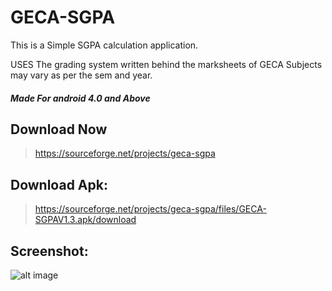 # GECA-SGPA
This is a Simple SGPA calculation application.

USES The grading system written behind the marksheets of GECA 
Subjects may vary as per the sem and year.

##### Made For android 4.0 and Above
Download Now 
-----
>https://sourceforge.net/projects/geca-sgpa

Download Apk:
-----
>https://sourceforge.net/projects/geca-sgpa/files/GECA-SGPAV1.3.apk/download

## Screenshot:
![alt image](https://i.imgur.com/J9qx1PG.jpg)
